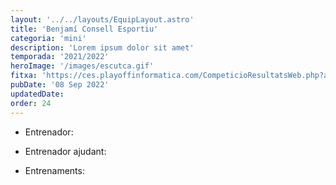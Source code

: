 ```yaml
---
layout: '../../layouts/EquipLayout.astro'
title: 'Benjamí Consell Esportiu'
categoria: 'mini'
description: 'Lorem ipsum dolor sit amet'
temporada: '2021/2022'
heroImage: '/images/escutca.gif'
fitxa: 'https://ces.playoffinformatica.com/CompeticioResultatsWeb.php?accio=accio_competicio_publica_resultats&idGrup=661'
pubDate: '08 Sep 2022'
updatedDate:
order: 24
---
```


- Entrenador:

- Entrenador ajudant:

- Entrenaments:
